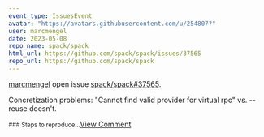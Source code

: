 ```yaml
---
event_type: IssuesEvent
avatar: "https://avatars.githubusercontent.com/u/254807?"
user: marcmengel
date: 2023-05-08
repo_name: spack/spack
html_url: https://github.com/spack/spack/issues/37565
repo_url: https://github.com/spack/spack
---
```


<a href='https://github.com/marcmengel' target='_blank'>marcmengel</a> open issue <a href='https://github.com/spack/spack/issues/37565' target='_blank'>spack/spack#37565</a>.

<p>Concretization problems: "Cannot find valid provider for virtual rpc" vs. --reuse doesn't.</p><small>### Steps to reproduce...</small><a href='https://github.com/spack/spack/issues/37565' target='_blank'>View Comment</a>